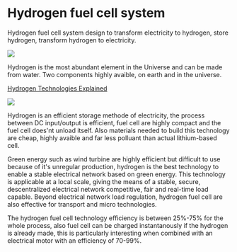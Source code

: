 # Hydrogen fuel cell system

Hydrogen fuel cell system design to transform electricity to hydrogen, store hydrogen, transform hydrogen to electricity.

![](http://hydrogeneurope.eu/wp-content/uploads/2015/02/Howitworks_V1.png)

Hydrogen is the most abundant element in the Universe and can be made from water. Two components highly avaible, on earth and in the universe.

[Hydrogen Technologies Explained](https://www.youtube.com/watch?v=BNoy6N5ihZk)

![](https://github.com/Primerz/hydrogen-fuel-cell-system/blob/master/Hydrogen%20fuel%20cell%20system.png?raw=true)

Hydrogen is an efficient storage methode of electricity, the process between DC input/output is efficient, fuel cell are highly compact and the fuel cell does'nt unload itself. Also materials needed to build this technology are cheap, highly avaible and far less polluant than actual lithium-based cell.

Green energy such as wind turbine are highly efficient but difficult to use because of it's unregular production, hydrogen is the best technology to enable a stable electrical network based on green energy. This technology is applicable at a local scale, giving the means of a stable, secure, descentralized electrical network competitive, fair and real-time load capable. Beyond electrical network load regulation, hydrogen fuel cell are also effective for transport and micro technologies.

The hydrogen fuel cell technology efficiency is between 25%-75% for the whole process, also fuel cell can be charged instantanously if the hydrogen is already made, this is particularly interesting when combined with an electrical motor with an efficiency of 70-99%.
